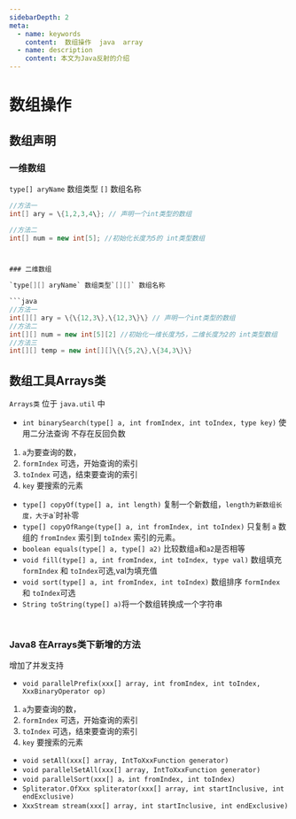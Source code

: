 ```yaml
---
sidebarDepth: 2
meta:
  - name: keywords
    content:  数组操作  java  array
  - name: description
    content: 本文为Java反射的介绍
---
```


# 数组操作 


## 数组声明

### 一维数组

`type[] aryName` 数组类型 `[]` 数组名称

```java
//方法一
int[] ary = \{1,2,3,4\}; // 声明一个int类型的数组

//方法二
int[] num = new int[5]; //初始化长度为5的 int类型数组 



### 二维数组

`type[][] aryName` 数组类型`[][]` 数组名称

```java
//方法一
int[][] ary = \{\{12,3\},\{12,3\}\} // 声明一个int类型的数组
//方法二 
int[][] num = new int[5][2] //初始化一维长度为5，二维长度为2的 int类型数组 
//方法三 
int[][] temp = new int[][]\{\{5,2\},\{34,3\}\} 
```


## 数组工具Arrays类

`Arrays类` 位于 `java.util` 中

- `int binarySearch(type[] a, int fromIndex, int toIndex, type key)` 使用二分法查询 不存在反回负数

1. `a`为要查询的数，
2. `formIndex` 可选，开始查询的索引 
3. `toIndex` 可选，结束要查询的索引 
3. `key` 要搜索的元素 

- `type[] copyOf(type[] a, int length)` 复制一个新数组，`length为新数组长度，大于`a`时补零
- `type[] copyOfRange(type[] a, int fromIndex, int toIndex)` 只复制 `a` 数组的 `fromIndex` 索引到 `toIndex` 索引的元素。
- `boolean equals(type[] a, type[] a2)` 比较数组`a`和`a2`是否相等
- `void fill(type[] a, int fromIndex, int toIndex, type val)` 数组填充 `formIndex` 和 `toIndex`可选,val为填充值
- `void sort(type[] a, int fromIndex, int toIndex)` 数组排序 `formIndex` 和 `toIndex`可选
- `String toString(type[] a)`将一个数组转换成一个字符串


```java



```

### Java8 在Arrays类下新增的方法

增加了并发支持

- `void parallelPrefix(xxx[] array, int fromIndex, int toIndex, XxxBinaryOperator op)`

1. `a`为要查询的数，
2. `formIndex` 可选，开始查询的索引 
3. `toIndex` 可选，结束要查询的索引 
3. `key` 要搜索的元素 

- `void setAll(xxx[] array, IntToXxxFunction generator)`
- `void parallelSetAll(xxx[] array, IntToXxxFunction generator)`
- `void parallelSort(xxx[] a，int fromIndex, int toIndex)`
- `Spliterator.OfXxx spliterator(xxx[] array, int startInclusive, int endExclusive)`
- `XxxStream stream(xxx[] array, int startInclusive, int endExclusive)`

